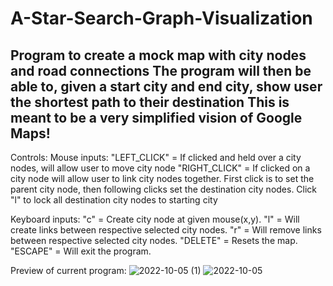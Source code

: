 # A-Star-Search-Graph-Visualization
Program to create a mock map with city nodes and road connections
The program will then be able to, given a start city and end city, show user the shortest path to their destination
This is meant to be a very simplified vision of Google Maps!
-----------------------------------
Controls:
Mouse inputs:
"LEFT_CLICK"  = If clicked and held over a city nodes, will allow user to move city node
"RIGHT_CLICK" = If clicked on a city node will allow user to link city nodes together.
                First click is to set the parent city node, then following clicks set the destination 
                city nodes. Click "l" to lock all destination city nodes to starting city

Keyboard inputs:
"c"      = Create city node at given mouse(x,y).
"l"      = Will create links between respective selected city nodes.
"r"      = Will remove links between respective selected city nodes.
"DELETE" = Resets the map.
"ESCAPE" = Will exit the program.

Preview of current program:
![2022-10-05 (1)](https://user-images.githubusercontent.com/62959991/193979555-83928077-aeb5-40b7-9c3d-14d4006c3c28.png)
![2022-10-05](https://user-images.githubusercontent.com/62959991/193979551-68406918-dc18-424b-8d71-4e2fbbf0f98b.png)
